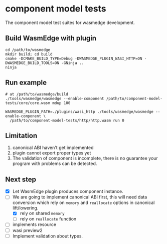 # component model tests

The component model test suites for wasmedge development.

## Build WasmEdge with plugin

```shell
cd /path/to/wasmedge
mkdir build; cd build
cmake -DCMAKE_BUILD_TYPE=Debug -DWASMEDGE_PLUGIN_WASI_HTTP=ON -DWASMEDGE_BUILD_TOOLS=ON -GNinja ..
ninja
```

## Run example

```shell
# at /path/to/wasmedge/build
./tools/wasmedge/wasmedge --enable-component /path/to/component-model-tests/core/core.wasm mdup 100

WASMEDGE_PLUGIN_PATH=./plugins/wasi_http ./tools/wasmedge/wasmedge --enable-component \
  /path/to/component-model-tests/http/http.wasm run 0
```

## Limitation

1. canonical ABI haven't get implemented
2. plugin cannot export proper types yet
2. The validation of component is incomplete, there is no guarantee your program with problems can be detected.

## Next step

- [x] Let WasmEdge plugin produces component instance.
- [ ] We are going to implement canonical ABI first, this will need data conversion which rely on `memory` and `reallocate` options in canonical lift/lowering.
    - [x] rely on shared `memory`
    - [ ] rely on `reallocate` function
- [ ] implements resource
- [ ] wasi preview2
- [ ] Implement validation about types.
